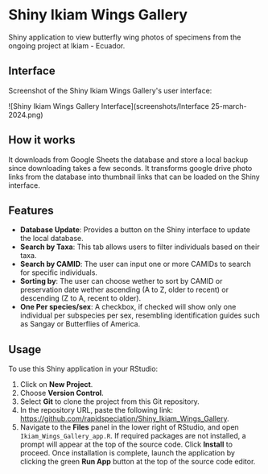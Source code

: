 # Shiny Ikiam Wings Gallery

Shiny application to view butterfly wing photos of specimens from the ongoing project at Ikiam - Ecuador.

## Interface

Screenshot of the Shiny Ikiam Wings Gallery's user interface:

![Shiny Ikiam Wings Gallery Interface](screenshots/Interface 25-march-2024.png)

## How it works

It downloads from Google Sheets the database and store a local backup since downloading takes a few seconds. It transforms google drive photo links from the database into thumbnail links that can be loaded on the Shiny interface.

## Features

- **Database Update**: Provides a button on the Shiny interface to update the local database. 
- **Search by Taxa**: This tab allows users to filter individuals based on their taxa.
- **Search by CAMID**: The user can input one or more CAMIDs to search for specific individuals.
- **Sorting by**: The user can choose wether to sort by CAMID or preservation date wether ascending (A to Z, older to recent) or descending (Z to A, recent to older).
- **One Per species/sex**: A checkbox, if checked will show only one individual per subspecies per sex, resembling identification guides such as Sangay or Butterflies of America.

## Usage

To use this Shiny application in your RStudio:

1. Click on **New Project**.
2. Choose **Version Control**.
3. Select **Git** to clone the project from this Git repository.
4. In the repository URL, paste the following link: https://github.com/rapidspeciation/Shiny_Ikiam_Wings_Gallery.
5. Navigate to the **Files** panel in the lower right of RStudio, and open `Ikiam_Wings_Gallery_app.R`. If required packages are not installed, a prompt will appear at the top of the source code. Click **Install** to proceed. Once installation is complete, launch the application by clicking the green **Run App** button at the top of the source code editor.